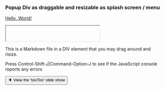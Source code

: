 ### Popup Div as draggable and resizable as splash screen / menu

[Hello, World!]( https://en.wikipedia.org/wiki/%22Hello,_World!%22_program )
<script>console.log( '', ( new Date(), 23 )</script>

<iframe srcdoc="<script>document.write( new Date().toLocaleString() )</script>" height=50></iframe>

This is a Markdown file in a DIV element that you may drag around and risize.

Press Control-Shift-J|Command-Option-J to see if the JavaScript console reports any errors

<button onclick="navDragMove.style='width:60%;height:80%;left:30%;';divDragMoveContent.innerHTML='<iframe id=ifr frameBorder=0 src=https://pushme-pullyou.github.io/tootoo14/js-14-04/slideshow.html style=height:100%;width:100%; ></iframe>';" >&#x1f508; View the 'tooToo' slide show</button>